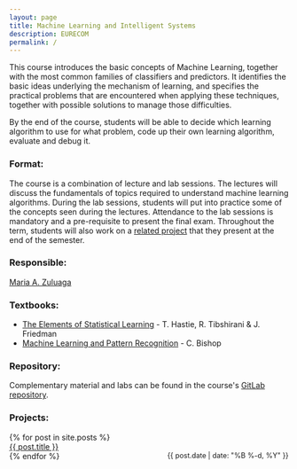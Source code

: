 ```yaml
---
layout: page
title: Machine Learning and Intelligent Systems
description: EURECOM
permalink: /
---
```


This course introduces the basic concepts of Machine Learning, together with the most common families of classifiers and predictors. It identifies the basic ideas underlying the mechanism of learning, and specifies the practical problems that are encountered when applying these techniques, together with possible solutions to manage those difficulties.

By the end of the course, students will be able to decide which learning algorithm to use for what problem, code up their own learning algorithm, evaluate and debug it.

### Format:
The course is a combination of lecture and lab sessions. The lectures will discuss the fundamentals of topics required to understand machine learning algorithms. During the lab sessions, students will put into practice some of the concepts seen during the lectures. Attendance to the lab sessions is mandatory and a pre-requisite to present the final exam. Throughout the term, students will also work on a [related project](/project) that they present at the end of the semester.

### Responsible:
[Maria A. Zuluaga](https://www.eurecom.fr/~zuluaga)

### Textbooks: 
* [The Elements of Statistical Learning](https://web.stanford.edu/~hastie/Papers/ESLII.pdf) - T. Hastie, R. Tibshirani & J. Friedman<br>
* [Machine Learning and Pattern Recognition](https://www.microsoft.com/en-us/research/uploads/prod/2006/01/Bishop-Pattern-Recognition-and-Machine-Learning-2006.pdf) - C. Bishop<br>

### Repository:
Complementary material and labs can be found in the course's [GitLab repository](https://gitlab.eurecom.fr/zuluaga/MALIS).

### Projects:
<ul style="list-style:none;padding:0rem 0;">
<ul class="homepage-list" style="list-style:none;padding:0rem 0;">
{% for post in site.posts %}
  <li>
    <a style="display:inline-block;width:60%;" href="{{ site.baseurl }}{{ post.url }}">{{ post.title }}</a>
    <time style="float:right;font-size:90%;" datetime="{{ post.date | date_to_xmlschema }}">{{ post.date | date: "%B %-d, %Y" }}</time>
  </li>
{% endfor %}
</ul>

